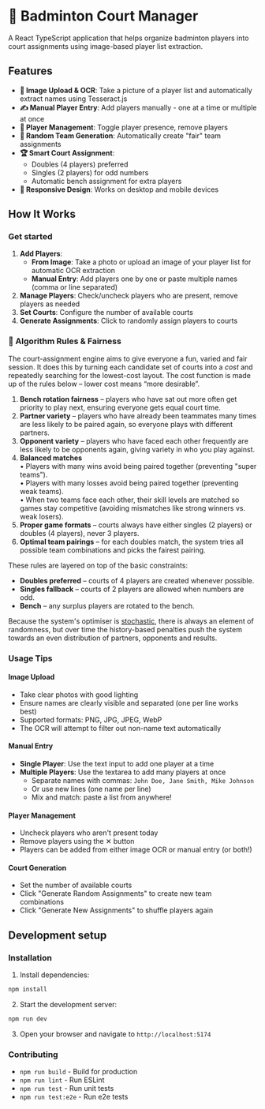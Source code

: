 # 🏸 Badminton Court Manager

A React TypeScript application that helps organize badminton players into court assignments using image-based player list extraction.

## Features

- **📸 Image Upload & OCR**: Take a picture of a player list and automatically extract names using Tesseract.js
- **✍️ Manual Player Entry**: Add players manually - one at a time or multiple at once
- **👥 Player Management**: Toggle player presence, remove players
- **🎲 Random Team Generation**: Automatically create "fair" team assignments
- **🏆 Smart Court Assignment**: 
  - Doubles (4 players) preferred
  - Singles (2 players) for odd numbers
  - Automatic bench assignment for extra players
- **📱 Responsive Design**: Works on desktop and mobile devices

## How It Works

### Get started

1. **Add Players**: 
   - **From Image**: Take a photo or upload an image of your player list for automatic OCR extraction
   - **Manual Entry**: Add players one by one or paste multiple names (comma or line separated)
2. **Manage Players**: Check/uncheck players who are present, remove players as needed
3. **Set Courts**: Configure the number of available courts
4. **Generate Assignments**: Click to randomly assign players to courts

### 🧮 Algorithm Rules & Fairness

The court-assignment engine aims to give everyone a fun, varied and fair session.  It does this by turning each candidate set of courts into a *cost* and repeatedly searching for the lowest-cost layout.  The cost function is made up of the rules below – lower cost means “more desirable”.

1. **Bench rotation fairness** – players who have sat out more often get priority to play next, ensuring everyone gets equal court time.
2. **Partner variety** – players who have already been teammates many times are less likely to be paired again, so everyone plays with different partners.
3. **Opponent variety** – players who have faced each other frequently are less likely to be opponents again, giving variety in who you play against.
4. **Balanced matches**  
   • Players with many wins avoid being paired together (preventing "super teams").  
   • Players with many losses avoid being paired together (preventing weak teams).  
   • When two teams face each other, their skill levels are matched so games stay competitive (avoiding mismatches like strong winners vs. weak losers).
5. **Proper game formats** – courts always have either singles (2 players) or doubles (4 players), never 3 players.
6. **Optimal team pairings** – for each doubles match, the system tries all possible team combinations and picks the fairest pairing.

These rules are layered on top of the basic constraints:

* **Doubles preferred** – courts of 4 players are created whenever possible.
* **Singles fallback** – courts of 2 players are allowed when numbers are odd.
* **Bench** – any surplus players are rotated to the bench.

Because the system's optimiser is [stochastic](https://en.wikipedia.org/wiki/Stochastic), there is always an element of randomness, but over time the history-based penalties push the system towards an even distribution of partners, opponents and results.

### Usage Tips

#### Image Upload
- Take clear photos with good lighting
- Ensure names are clearly visible and separated (one per line works best)
- Supported formats: PNG, JPG, JPEG, WebP
- The OCR will attempt to filter out non-name text automatically

#### Manual Entry
- **Single Player**: Use the text input to add one player at a time
- **Multiple Players**: Use the textarea to add many players at once
    - Separate names with commas: `John Doe, Jane Smith, Mike Johnson`
    - Or use new lines (one name per line)
    - Mix and match: paste a list from anywhere!

#### Player Management
- Uncheck players who aren't present today
- Remove players using the ✕ button
- Players can be added from either image OCR or manual entry (or both!)

#### Court Generation
- Set the number of available courts
- Click "Generate Random Assignments" to create new team combinations
- Click "Generate New Assignments" to shuffle players again

## Development setup

### Installation

1. Install dependencies:
```bash
npm install
```

2. Start the development server:
```bash
npm run dev
```

3. Open your browser and navigate to `http://localhost:5174`

### Contributing

- `npm run build` - Build for production
- `npm run lint` - Run ESLint
- `npm run test` - Run unit tests
- `npm run test:e2e` - Run e2e tests